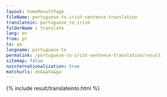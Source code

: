 ```yaml
---
layout: homeResultPage
fileName: portuguese-to-irish-sentence-translation
translatein: portuguese_to_irish
folderName : translate
lang: en
from: pt
to: ga
langname: portuguese-to
permalink: /portuguese-to-irish-sentence-translation/result
sitemap: false
nointernationalization: true
matchurls: en&&pt&&ga
---
```

{% include result/translateinto.html %}

<script src="/js/result/translation.js" data-foldername="{{page.folderName}}" data-lang="{{page.lang}}"></script>
